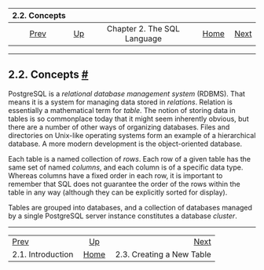 <!--?xml version="1.0" encoding="UTF-8" standalone="no"?-->

|                     2.2. Concepts                    |                                                       |                             |                                                       |                                                          |
| :--------------------------------------------------: | :---------------------------------------------------- | :-------------------------: | ----------------------------------------------------: | -------------------------------------------------------: |
| [Prev](tutorial-sql-intro.html "2.1. Introduction")  | [Up](tutorial-sql.html "Chapter 2. The SQL Language") | Chapter 2. The SQL Language | [Home](index.html "PostgreSQL 17devel Documentation") |  [Next](tutorial-table.html "2.3. Creating a New Table") |

***

## 2.2. Concepts [#](#TUTORIAL-CONCEPTS)

[]()[]()[]()[]()[]()PostgreSQL is a *relational database management system* (RDBMS). That means it is a system for managing data stored in *relations*. Relation is essentially a mathematical term for *table*. The notion of storing data in tables is so commonplace today that it might seem inherently obvious, but there are a number of other ways of organizing databases. Files and directories on Unix-like operating systems form an example of a hierarchical database. A more modern development is the object-oriented database.

[]()[]()Each table is a named collection of *rows*. Each row of a given table has the same set of named *columns*, and each column is of a specific data type. Whereas columns have a fixed order in each row, it is important to remember that SQL does not guarantee the order of the rows within the table in any way (although they can be explicitly sorted for display).

[]()[]()Tables are grouped into databases, and a collection of databases managed by a single PostgreSQL server instance constitutes a database *cluster*.

***

|                                                      |                                                       |                                                          |
| :--------------------------------------------------- | :---------------------------------------------------: | -------------------------------------------------------: |
| [Prev](tutorial-sql-intro.html "2.1. Introduction")  | [Up](tutorial-sql.html "Chapter 2. The SQL Language") |  [Next](tutorial-table.html "2.3. Creating a New Table") |
| 2.1. Introduction                                    | [Home](index.html "PostgreSQL 17devel Documentation") |                                2.3. Creating a New Table |
